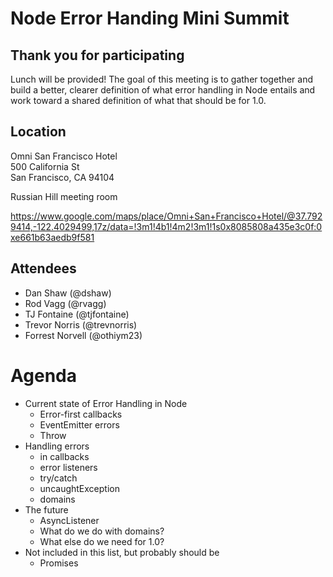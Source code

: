 Node Error Handing Mini Summit
==============================

## Thank you for participating

Lunch will be provided! The goal of this meeting is to gather together and build a better, clearer definition of what error handling in Node entails and work toward a shared definition of what that should be for 1.0.

## Location

Omni San Francisco Hotel<br>
500 California St<br>
San Francisco, CA 94104

Russian Hill meeting room

https://www.google.com/maps/place/Omni+San+Francisco+Hotel/@37.7929414,-122.4029499,17z/data=!3m1!4b1!4m2!3m1!1s0x8085808a435e3c0f:0xe661b63aedb9f581

## Attendees

* Dan Shaw (@dshaw)
* Rod Vagg (@rvagg)
* TJ Fontaine (@tjfontaine)
* Trevor Norris (@trevnorris)
* Forrest Norvell (@othiym23)

# Agenda

* Current state of Error Handling in Node
  - Error-first callbacks
  - EventEmitter errors
  - Throw
* Handling errors
  - in callbacks
  - error listeners
  - try/catch
  - uncaughtException
  - domains
* The future
  - AsyncListener
  - What do we do with domains?
  - What else do we need for 1.0?
* Not included in this list, but probably should be
  - Promises

